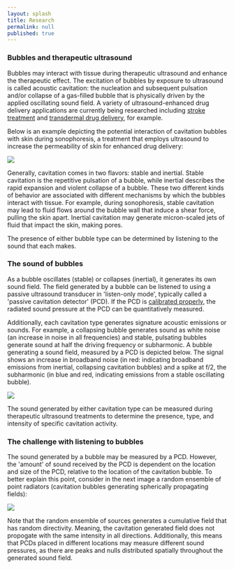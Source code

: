 ```yaml
---
layout: splash
title: Research
permalink: null
published: true
---
```


### Bubbles and therapeutic ultrasound ###
Bubbles may interact with tissue during therapeutic ultrasound and enhance the therapeutic effect. The excitation of bubbles by exposure to ultrasound is called acoustic cavitation: the nucleation and subsequent pulsation and/or collapse of a gas-filled bubble that is physically driven by the applied oscillating sound field. A variety of ultrasound-enhanced drug delivery applications are currently being researched including [stroke treatment](http://med.uc.edu/ultrasound/research#topic1) and [transdermal drug delivery](http://www.sciencedirect.com/science/article/pii/S0168365914005896), for example. 

Below is an example depicting the potential interaction of cavitation bubbles with skin during sonophoresis, a treatment that employs ultrasound to increase the permeability of skin for enhanced drug delivery:


![]({{site.baseurl}}https://github.com/richkylet/richkylet.github.io/blob/master/images/skin_cavitation.jpg?raw=true)

Generally, cavitation comes in two flavors: stable and inertial. Stable cavitation is the repetitive pulsation of a bubble, while inertial describes the rapid expansion and violent collapse of a bubble. These two different kinds of behavior are associated with different mechanisms by which the bubbles interact with tissue. For example, during sonophoresis, stable cavitation may lead to fluid flows around the bubble wall that induce a shear force, pulling the skin apart. Inertial cavitation may generate micron-scaled jets of fluid that impact the skin, making pores. 

The presence of either bubble type can be determined by listening to the sound that each makes. 


### The sound of bubbles ###

As a bubble oscillates (stable) or collapses (inertial), it generates its own sound field. The field generated by a bubble can be listened to using a passive ultrasound transducer in 'listen-only mode', typically called a 'passive cavitation detector' (PCD). If the PCD is [calibrated properly](http://scitation.aip.org/content/asa/journal/jasa/138/3/10.1121/1.4929620), the radiated sound pressure at the PCD can be quantitatively measured.  

Additionally, each cavitation type generates signature acoustic emissions or sounds. For example, a collapsing bubble generates sound as white noise (an increase in noise in all frequencies) and stable, pulsating bubbles generate sound at half the driving frequency or subharmonic. A bubble generating a sound field, measured by a PCD is depicted below. The signal shows an increase in broadband noise (in red: indicating broadband emissions from inertial, collapsing cavitation bubbles) and a spike at f/2, the subharmonic (in blue and red, indicating emissions from a stable oscillating bubble). 


![]({{site.baseurl}}https://github.com/richkylet/richkylet.github.io/blob/master/images/cavitationsound.jpg?raw=true)

The sound generated by either cavitation type can be measured during therapeutic ultrasound treatments to determine the presence, type, and intensity of specific cavitation activity. 

### The challenge with listening to bubbles ###
The sound generated by a bubble may be measured by a PCD. However, the 'amount' of sound received by the PCD is dependent on the location and size of the PCD, relative to the location of the cavitation bubble. To better explain this point, consider in the next image a random ensemble of point radiators (cavitation bubbles generating spherically propagating  fields):

![]({{site.baseurl}}https://github.com/richkylet/richkylet.github.io/blob/master/images/x.gif?raw=true)

Note that the random ensemble of sources generates a cumulative field that has random directivity. Meaning, the cavitation generated field does not propogate with the same intensity in all directions. Additionally, this means that PCDs placed in different locations may measure different sound pressures, as there are peaks and nulls distributed spatially throughout the generated sound field. 
